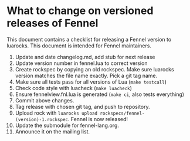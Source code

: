 # What to change on versioned releases of Fennel

This document contains a checklist for releasing a Fennel version to luarocks. This document
is intended for Fennel maintainers.

1. Update and date changelog.md, add stub for next release
2. Update version number in fennel.lua to correct version
3. Create rockspec by copying an old rockspec. Make sure luarocks version
   matches the file name exactly. Pick a git tag name.
4. Make sure all tests pass for all versions of Lua (`make testcall`)
5. Check code style with luacheck (`make luacheck`)
6. Ensure fennelview.fnl.lua is generated (`make ci`, also tests everything)
7. Commit above changes.
8. Tag release with chosen git tag, and push to repository.
9. Upload rock with `luarocks upload rockspecs/fennel-(version)-1.rockspec`. Fennel is now released!
10. Update the submodule for fennel-lang.org.
11. Announce it on the mailing list.
